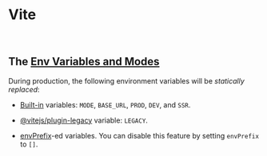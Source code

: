 # Vite

<br/>

## The [Env Variables and Modes](https://vitejs.dev/guide/env-and-mode.html)

During production, the following environment variables will be _statically replaced_:

- [Built-in](https://vitejs.dev/guide/env-and-mode.html#env-variables) variables: `MODE`, `BASE_URL`, `PROD`, `DEV`, and `SSR`.

- [@vitejs/plugin-legacy](https://github.com/vitejs/vite/tree/main/packages/plugin-legacy#vitejsplugin-legacy-:~:text=Inject%20the%20import.meta.env.LEGACY%20env%20variable%2C%20which%20will%20only%20be%20true%20in%20the%20legacy%20production%20build%2C%20and%20false%20in%20all%20other%20cases.) variable: `LEGACY`.

- [envPrefix](https://vitejs.dev/config/shared-options.html#envprefix)-ed variables. You can disable this feature by setting `envPrefix` to `[]`.
